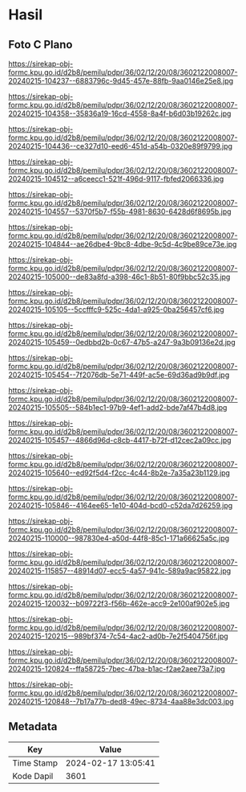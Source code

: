 # Hasil

## Foto C Plano

https://sirekap-obj-formc.kpu.go.id/d2b8/pemilu/pdpr/36/02/12/20/08/3602122008007-20240215-104237--6883796c-9d45-457e-88fb-9aa0146e25e8.jpg

https://sirekap-obj-formc.kpu.go.id/d2b8/pemilu/pdpr/36/02/12/20/08/3602122008007-20240215-104358--35836a19-16cd-4558-8a4f-b6d03b19262c.jpg

https://sirekap-obj-formc.kpu.go.id/d2b8/pemilu/pdpr/36/02/12/20/08/3602122008007-20240215-104436--ce327d10-eed6-451d-a54b-0320e89f9799.jpg

https://sirekap-obj-formc.kpu.go.id/d2b8/pemilu/pdpr/36/02/12/20/08/3602122008007-20240215-104512--a6ceecc1-521f-496d-9117-fbfed2066336.jpg

https://sirekap-obj-formc.kpu.go.id/d2b8/pemilu/pdpr/36/02/12/20/08/3602122008007-20240215-104557--5370f5b7-f55b-4981-8630-6428d6f8695b.jpg

https://sirekap-obj-formc.kpu.go.id/d2b8/pemilu/pdpr/36/02/12/20/08/3602122008007-20240215-104844--ae26dbe4-9bc8-4dbe-9c5d-4c9be89ce73e.jpg

https://sirekap-obj-formc.kpu.go.id/d2b8/pemilu/pdpr/36/02/12/20/08/3602122008007-20240215-105000--de83a8fd-a398-46c1-8b51-80f9bbc52c35.jpg

https://sirekap-obj-formc.kpu.go.id/d2b8/pemilu/pdpr/36/02/12/20/08/3602122008007-20240215-105105--5ccfffc9-525c-4da1-a925-0ba256457cf6.jpg

https://sirekap-obj-formc.kpu.go.id/d2b8/pemilu/pdpr/36/02/12/20/08/3602122008007-20240215-105459--0edbbd2b-0c67-47b5-a247-9a3b09136e2d.jpg

https://sirekap-obj-formc.kpu.go.id/d2b8/pemilu/pdpr/36/02/12/20/08/3602122008007-20240215-105454--7f2076db-5e71-449f-ac5e-69d36ad9b9df.jpg

https://sirekap-obj-formc.kpu.go.id/d2b8/pemilu/pdpr/36/02/12/20/08/3602122008007-20240215-105505--584b1ec1-97b9-4ef1-add2-bde7af47b4d8.jpg

https://sirekap-obj-formc.kpu.go.id/d2b8/pemilu/pdpr/36/02/12/20/08/3602122008007-20240215-105457--4866d96d-c8cb-4417-b72f-d12cec2a09cc.jpg

https://sirekap-obj-formc.kpu.go.id/d2b8/pemilu/pdpr/36/02/12/20/08/3602122008007-20240215-105640--ed92f5d4-f2cc-4c44-8b2e-7a35a23b1129.jpg

https://sirekap-obj-formc.kpu.go.id/d2b8/pemilu/pdpr/36/02/12/20/08/3602122008007-20240215-105846--4164ee65-1e10-404d-bcd0-c52da7d26259.jpg

https://sirekap-obj-formc.kpu.go.id/d2b8/pemilu/pdpr/36/02/12/20/08/3602122008007-20240215-110000--987830e4-a50d-44f8-85c1-171a66625a5c.jpg

https://sirekap-obj-formc.kpu.go.id/d2b8/pemilu/pdpr/36/02/12/20/08/3602122008007-20240215-115857--48914d07-ecc5-4a57-941c-589a9ac95822.jpg

https://sirekap-obj-formc.kpu.go.id/d2b8/pemilu/pdpr/36/02/12/20/08/3602122008007-20240215-120032--b09722f3-f56b-462e-acc9-2e100af902e5.jpg

https://sirekap-obj-formc.kpu.go.id/d2b8/pemilu/pdpr/36/02/12/20/08/3602122008007-20240215-120215--989bf374-7c54-4ac2-ad0b-7e2f5404756f.jpg

https://sirekap-obj-formc.kpu.go.id/d2b8/pemilu/pdpr/36/02/12/20/08/3602122008007-20240215-120824--ffa58725-7bec-47ba-b1ac-f2ae2aee73a7.jpg

https://sirekap-obj-formc.kpu.go.id/d2b8/pemilu/pdpr/36/02/12/20/08/3602122008007-20240215-120848--7b17a77b-ded8-49ec-8734-4aa88e3dc003.jpg


## Metadata

| Key        | Value               |
| ---------- | ------------------- |
| Time Stamp | 2024-02-17 13:05:41 |
| Kode Dapil | 3601                |



